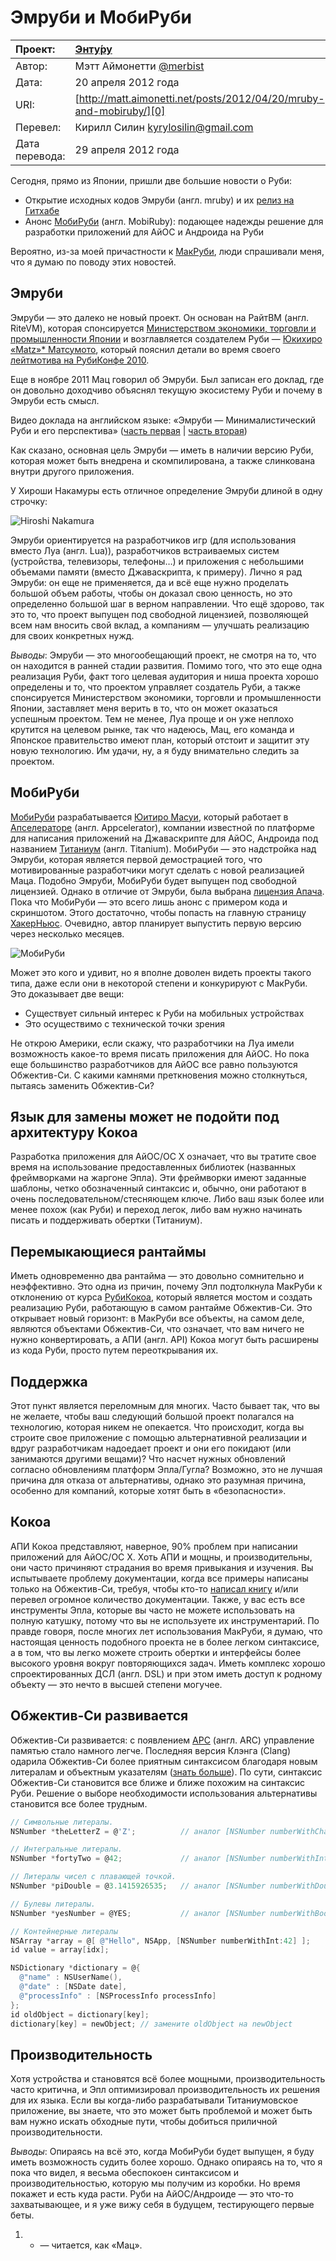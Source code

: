Эмруби и МобиРуби
=================

| Проект:        | [Энту́ру](https://www.github.com/kyrylo/entooru/)
|:---------------|:-----------------------------------------------------------------
| Автор:         | Мэтт Аймонетти [@merbist][a]
| Дата:          | 20 апреля 2012 года
| URI:           | [http://matt.aimonetti.net/posts/2012/04/20/mruby-and-mobiruby/][0]
| Перевел:       | Кирилл Силин <kyrylosilin@gmail.com>
| Дата перевода: | 29 апреля 2012 года


Сегодня, прямо из Японии, пришли две большие новости о Руби:

* Открытие исходных кодов Эмруби (англ. mruby) и их [релиз на Гитхабе][5]
* Анонс [МобиРуби][6] (англ. MobiRuby): подающее надежды решение для разработки
  приложений для АйОС и Андроида на Руби

Вероятно, из-за моей причастности к [МакРуби][7], люди спрашивали меня, что я думаю
по поводу этих новостей.

Эмруби
------

Эмруби — это далеко не новый проект. Он основан на РайтВМ (англ. RiteVM),
которая спонсируется [Министерством экономики, торговли и промышленности Японии][8]
и возглавляется создателем Руби — [Юкихиро «Matz»* Матсумото][4], который пояснил
детали во время своего [лейтмотива на РубиКонфе 2010][9].

Еще в ноябре 2011 Мац говорил об Эмруби. Был записан его доклад, где он довольно
доходчиво объяснял текущую экосистему Руби и почему в Эмруби есть смысл.

Видео доклада на английском языке: «Эмруби — Минималистический Руби и его
перспектива» ([часть первая][01] | [часть вторая][1])

Как сказано, основная цель Эмруби — иметь в наличии версию Руби, которая может
быть внедрена и скомпилирована, а также слинкована внутри другого приложения.

У Хироши Накамуры есть отличное определение Эмруби длиной в одну строчку:

![Hiroshi Nakamura][2]

Эмруби ориентируется на разработчиков игр (для использования вместо Луа
(англ. Lua)), разработчиков встраиваемых систем (устройства, телевизоры,
телефоны…) и приложения с небольшими объемами памяти (вместо Джаваскрипта, к
примеру). Лично я рад Эмруби: он еще не применяется, да и всё еще нужно
проделать большой объем работы, чтобы он доказал свою ценность, но это
определенно большой шаг в верном направлении. Что ещё здорово, так это то, что
проект выпущен под свободной лицензией, позволяющей всем нам вносить свой вклад,
а компаниям — улучшать реализацию для своих конкретных нужд.

_Выводы_: Эмруби — это многообещающий проект, не смотря на то, что он находится
в ранней стадии развития. Помимо того, что это еще одна реализация Руби, факт
того целевая аудитория и ниша проекта хорошо определены и то, что проектом
управляет создатель Руби, а также спонсируется Министерством экономики, торговли
и промышленности Японии, заставляет меня верить в то, что он может оказаться
успешным проектом. Тем не менее, Луа проще и он уже неплохо крутится на целевом
рынке, так что надеюсь, Мац, его команда и Японское правительство имеют план,
который отстоит и защитит эту новую технологию. Им удачи, ну, а я буду
внимательно следить за проектом.

МобиРуби
--------

[МобиРуби][6] разрабатывается [Юитиро Масуи][10], который работает в [Апселераторе][11]
(англ. Appcelerator), компании известной по платформе для написания приложений
на Джаваскрипте для АйОС, Андроида под названием [Титаниум][12] (англ. Titanium).
МобиРуби — это надстройка над Эмруби, которая является первой демострацией того,
что мотивированные разработчики могут сделать с новой реализацией Маца. Подобно
Эмруби, МобиРуби будет выпущен под свободной лицензией. Однако в отличие от
Эмруби, была выбрана [лицензия Апача][13]. Пока что МобиРуби — это всего лишь анонс с
примером кода и скриншотом. Этого достаточно, чтобы попасть на главную страницу
[ХакерНьюс][14]. Очевидно, автор планирует выпустить первую версию через несколько
месяцев.

![МобиРуби][3]

Может это кого и удивит, но я вполне доволен видеть проекты такого типа, даже
если они в некоторой степени и конкурируют с МакРуби. Это доказывает две вещи:

* Существует сильный интерес к Руби на мобильных устройствах
* Это осуществимо с технической точки зрения

Не открою Америки, если скажу, что разработчики на Луа имели возможность
какое-то время писать приложения для АйОС. Но пока еще большинство разработчиков
для АйОС все равно пользуются Обжектив-Си. С какими камнями преткновения можно
столкнуться, пытаясь заменить Обжектив-Си?

Язык для замены может не подойти под архитектуру Кокоа
------------------------------------------------------

Разработка приложения для АйОС/ОС Х означает, что вы тратите свое время на
использование предоставленных библиотек (названных фреймворками на жаргоне
Эпла). Эти фреймворки имеют заданные шаблоны, четко обозначенный синтаксис
и, обычно, они работают в очень последовательном/стесняющем ключе. Либо ваш язык
более или менее похож (как Руби) и переход легок, либо вам нужно начинать писать
и поддерживать обертки (Титаниум).

Перемыкающиеся рантаймы
-----------------------

Иметь одновременно два рантайма — это довольно сомнительно и неэффективно. Это
одна из причин, почему Эпл подтолкнула МакРуби к отклонению от курса [РубиКокоа][15],
который является мостом и создать реализацию Руби, работающую в самом рантайме
Обжектив-Си. Это открывает новый горизонт: в МакРуби все объекты, на самом деле,
являются объектами Обжектив-Си, что означает, что вам ничего не нужно
конвертировать, а АПИ (англ. API) Кокоа могут быть расширены из кода Руби,
просто путем переоткрывания их.

Поддержка
---------

Этот пункт является переломным для многих. Часто бывает так, что вы не желаете,
чтобы ваш следующий большой проект полагался на технологию, которая никем не
опекается. Что происходит, когда вы строите свое приложение с помощью
альтернативной реализации и вдруг разработчикам надоедает проект и они его
покидают (или занимаются другими вещами)? Что насчет нужных обновлений согласно
обновлениям платформ Эпла/Гугла? Возможно, это не лучшая причина для отказа от
альтернативы, однако это разумная причина, особенно для компаний, которые хотят
быть в «безопасности».

Кокоа
-----

АПИ Кокоа представляют, наверное, 90% проблем при написании приложений для
АйОС/ОС Х. Хоть АПИ и мощны, и производительны, они часто причиняют страдания
во время привыкания и изучения. Вы испытываете проблему документации, когда все
примеры написаны только на Обжектив-Си, требуя, чтобы кто-то [написал книгу][16] и/или
перевел огромное количество документации. Также, у вас есть все инструменты
Эпла, которые вы часто не можете использовать на полную катушку, потому что вы
не используете их инструментарий. По правде говоря, после многих лет
использования МакРуби, я думаю, что настоящая ценность подобного проекта не в
более легком синтаксисе, а в том, что вы легко можете строить обертки и
интерфейсы более высокого уровня вокруг повторяющихся задач. Иметь комплекс
хорошо спроектированных ДСЛ (англ. DSL) и при этом иметь доступ к родному
объекту — это нечто в высшей степени могучее.

Обжектив-Си развивается
----------------------

Обжектив-Си развивается: с появлением [АРС][17] (англ. ARC) управление памятью стало
намного легче. Последняя версия Клэнга (Clang) одарила Обжектив-Си более
приятным синтаксисом благодаря новым литералам и объектным указателям ([знать
больше][18]). По сути, синтаксис Обжектив-Си становится все ближе и ближе похожим на
синтаксис Руби. Решение о выборе необходимости использования альтернативы
становится все более трудным.

``` objective-c
// Символьные литералы.
NSNumber *theLetterZ = @'Z';          // аналог [NSNumber numberWithChar:'Z']

// Интегральные литералы.
NSNumber *fortyTwo = @42;             // аналог [NSNumber numberWithInt:42]

// Литералы чисел с плавающей точкой.
NSNumber *piDouble = @3.1415926535;   // аналог [NSNumber numberWithDouble:3.1415926535]

// Булевы литералы.
NSNumber *yesNumber = @YES;           // аналог [NSNumber numberWithBool:YES]

// Контейнерные литералы
NSArray *array = @[ @"Hello", NSApp, [NSNumber numberWithInt:42] ];
id value = array[idx];

NSDictionary *dictionary = @{
  @"name" : NSUserName(),
  @"date" : [NSDate date],
  @"processInfo" : [NSProcessInfo processInfo]
};
id oldObject = dictionary[key];
dictionary[key] = newObject; // замените oldObject на newObject
```

Производительность
------------------

Хотя устройства и становятся всё более мощными, производительность часто
критична, и Эпл оптимизировал производительность их решения для их языка. Если
вы когда-либо разрабатывали Титаниумовское приложение, вы знаете, что это может
быть проблемой и может быть вам нужно искать обходные пути, чтобы добиться
приличной производительности.

_Выводы_: Опираясь на всё это, когда МобиРуби будет выпущен, я буду иметь
возможность судить более хорошо. Однако опираясь на то, что я пока что видел,
я весьма обеспокоен синтаксисом и производительностью, которую мы получим из
коробки. Но время покажет и есть куда расти. Руби на АйОС/Андроиде — это что-то
захватывающее, и я уже вижу себя в будущем, тестирующего первые беты.

1. * — читается, как «Мац».

[a]: http://twitter.com/merbist
[0]: http://matt.aimonetti.net/posts/2012/04/20/mruby-and-mobiruby/
[01]: http://youtu.be/n7XRYWclYDY "Часть 1"
[1]: http://youtu.be/sB-IifjyeLI "Часть 2"
[2]: http://img-fotki.yandex.ru/get/4911/98991937.9/0_7640e_86148582_orig
[3]: http://img-fotki.yandex.ru/get/9/98991937.9/0_7640d_d0bd2d30_orig
[4]: http://ru.wikipedia.org/wiki/%D0%9C%D0%B0%D1%86%D1%83%D0%BC%D0%BE%D1%82%D0%BE,_%D0%AE%D0%BA%D0%B8%D1%85%D0%B8%D1%80%D0%BE
[5]: https://github.com/mruby/mruby
[6]: http://mobiruby.org/
[7]: http://macruby.org/
[8]: http://www.meti.go.jp/english/
[9]: http://www.slideshare.net/yukihiro_matz/rubyconf-2010-keynote-by-matz
[10]: https://github.com/masuidrive
[11]: http://www.appcelerator.com/
[12]: http://www.appcelerator.com/platform/titanium-sdk
[13]: http://www.dataved.ru/2011/03/apache-license-2.html
[14]: http://news.ycombinator.com/item?id=3866418
[15]: http://en.wikipedia.org/wiki/RubyCocoa
[16]: http://www.amazon.com/gp/product/1449380379/ref=as_li_ss_tl?ie=UTF8&tag=merbist-20&linkCode=as2&camp=1789&creative=390957&creativeASIN=1449380379
[17]: http://developer.apple.com/library/ios/#releasenotes/ObjectiveC/RN-TransitioningToARC/Introduction/Introduction.html
[18]: http://clang.llvm.org/docs/ObjectiveCLiterals.html
